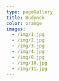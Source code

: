 ```yaml
---
type: pageGallery
title: Budynek
color: orange
images:
  - /img/1.jpg
  - /img/2.jpg
  - /img/3.jpg
  - /img/4.jpg
  - /img/8.jpg
  - /img/10.jpg
  - /img/11.jpg
---
```

